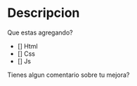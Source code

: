 # Descripcion 

Que estas agregando?
- [] Html
- [] Css
- [] Js

Tienes algun comentario sobre tu mejora?

